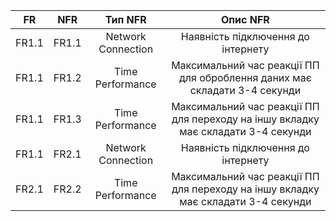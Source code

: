 |  FR   |  NFR  |      Тип NFR       |                                     Опис NFR                                      |
| :---: | :---: | :----------------: | :-------------------------------------------------------------------------------: |
| FR1.1 | FR1.1 | Network Connection |                        Наявність підключення до інтернету                         |
| FR1.1 | FR1.2 |  Time Performance  |     Максимальний час реакції ПП для оброблення даних має складати 3-4 секунди     |
| FR1.1 | FR1.3 |  Time Performance  | Максимальний час реакції ПП для переходу на іншу вкладку має складати 3-4 секунди |
| FR1.1 | FR2.1 | Network Connection |                        Наявність підключення до інтернету                         |
| FR2.1 | FR2.2 |  Time Performance  | Максимальний час реакції ПП для переходу на іншу вкладку має складати 3-4 секунди |

